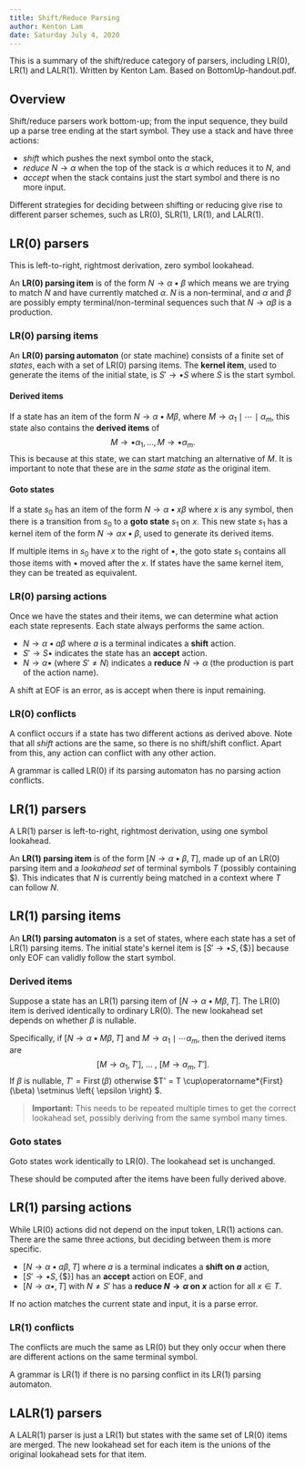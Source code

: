 ```yaml
---
title: Shift/Reduce Parsing
author: Kenton Lam
date: Saturday July 4, 2020
---
```


This is a summary of the shift/reduce category of parsers, including LR(0), LR(1) and LALR(1). Written by Kenton Lam. Based on BottomUp-handout.pdf.

## Overview

Shift/reduce parsers work bottom-up; from the input sequence, they build up a parse tree ending at the start symbol. They use a stack and have three actions:

- _shift_ which pushes the next symbol onto the stack,
- _reduce_ $N \to \alpha$ when the top of the stack is $\alpha$ which reduces it to $N$, and
- _accept_ when the stack contains just the start symbol and there is no more input.

Different strategies for deciding between shifting or reducing give rise to different parser schemes, such as LR(0), SLR(1), LR(1), and LALR(1).

## LR(0) parsers

This is left-to-right, rightmost derivation, zero symbol lookahead. 

An **LR(0) parsing item** is of the form $N \to \alpha \bullet \beta$ which means we are trying to match $N$ and have currently matched $\alpha$. $N$ is a non-terminal, and $\alpha$ and $\beta$ are possibly empty terminal/non-terminal sequences such that $N \to \alpha \beta$ is a production.

### LR(0) parsing items

An **LR(0) parsing automaton** (or state machine) consists of a finite set of *states*, each with a set of LR(0) parsing items. The **kernel item**, used to generate the items of the initial state, is $S' \to \bullet S$ where $S$ is the start symbol.

#### Derived items

If a state has an item of the form $N \to \alpha \bullet M \beta$, where $M \to \alpha_1 \mid \cdots \mid \alpha_m$, this state also contains the **derived items** of
$$
M \to \bullet \alpha_1, \ldots, M \to \bullet \alpha_m.
$$
This is because at this state, we can start matching an alternative of $M$. It is important to note that these are in the _same state_ as the original item.

#### Goto states

If a state $s_0$ has an item of the form $N \to \alpha \bullet x \beta$ where $x$ is any symbol, then there is a transition from $s_0$ to a **goto state** $s_1$ on $x$. This new state $s_1$ has a kernel item of the form $N \to \alpha x \bullet \beta$, used to generate its derived items.

If multiple items in $s_0$ have $x$ to the right of $\bullet$, the goto state $s_1$ contains all those items with $\bullet$ moved after the $x$. If states have the same kernel item, they can be treated as equivalent.

### LR(0) parsing actions

Once we have the states and their items, we can determine what action each state represents. Each state always performs the same action.

- $N \to \alpha \bullet a\beta$ where $a$ is a terminal indicates a **shift** action.
- $S' \to S\bullet$ indicates the state has an **accept** action.
- $N \to \alpha \bullet$ (where $S'\ne N$) indicates a **reduce** $N \to \alpha$ (the production is part of the action name).

A shift at EOF is an error, as is accept when there is input remaining.

### LR(0) conflicts

A conflict occurs if a state has two different actions as derived above. Note that all _shift_ actions are the same, so there is no shift/shift conflict. Apart from this, any action can conflict with any other action.

A grammar is called LR(0) if its parsing automaton has no parsing action conflicts.

## LR(1) parsers

A LR(1) parser is left-to-right, rightmost derivation, using one symbol lookahead.

An **LR(1) parsing item** is of the form $[N \to \alpha \bullet \beta, T]$, made up of an LR(0) parsing item and a _lookahead set_ of terminal symbols $T$ (possibly containing $\$$). This indicates that $N$ is currently being matched in a context where $T$ can follow $N$.

## LR(1) parsing items

An **LR(1) parsing automaton** is a set of states, where each state has a set of LR(1) parsing items. The initial state's kernel item is $[S' \to \bullet S, \left\{ \$ \right\}]$ because only EOF can validly follow the start symbol.

### Derived items

Suppose a state has an LR(1) parsing item of $[N \to \alpha \bullet M \beta, T]$. The LR(0) item is derived identically to ordinary LR(0). The new lookahead set depends on whether $\beta$ is nullable. 

Specifically, if $[N \to \alpha \bullet M \beta, T]$ and $M \to \alpha_1 \mid \cdots \alpha_m$, then the derived items are
$$
[M \to \alpha_1, T'],\ \ldots\ ,\ [M \to \alpha_m, T'].
$$
If $\beta$ is nullable, $T' = \operatorname*{First}(\beta)$ otherwise $T' = T \cup\operatorname*{First}(\beta) \setminus \left\{ \epsilon \right\} $.

> **Important:** This needs to be repeated multiple times to get the correct lookahead set, possibly deriving from the same symbol many times.

### Goto states

Goto states work identically to LR(0). The lookahead set is unchanged.

These should be computed after the items have been fully derived above.

## LR(1) parsing actions

While LR(0) actions did not depend on the input token, LR(1) actions can. There are the same three actions, but deciding between them is more specific.

- $[N \to \alpha\bullet a \beta, T]$ where $a$ is a terminal indicates a **shift on $a$** action,
- $[S' \to \bullet S, \left\{ \$ \right\}]$ has an **accept** action on EOF, and
- $[N \to \alpha \bullet, T]$ with $N \ne S'$ has a **reduce $N \to \alpha$ on $x$** action for all $x \in T$.

If no action matches the current state and input, it is a parse error.

### LR(1) conflicts

The conflicts are much the same as LR(0) but they only occur when there are different actions on the same terminal symbol.

A grammar is LR(1) if there is no parsing conflict in its LR(1) parsing automaton.

## LALR(1) parsers

A LALR(1) parser is just a LR(1) but states with the same set of LR(0) items are merged. The new lookahead set for each item is the unions of the original lookahead sets for that item.